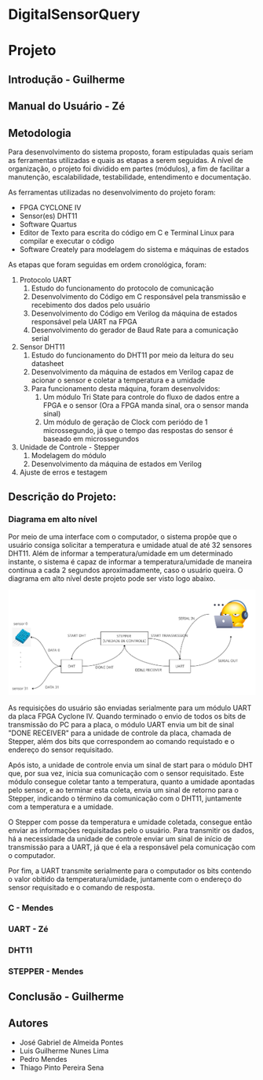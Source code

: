 # DigitalSensorQuery

# Projeto

## Introdução - Guilherme

## Manual do Usuário - Zé

## Metodologia

Para desenvolvimento do sistema proposto, foram estipuladas quais seriam as ferramentas utilizadas e quais as etapas a serem seguidas. 
A nível de organização, o projeto foi dividido em partes (módulos), a fim de facilitar a manutenção, escalabilidade, testabilidade, entendimento e documentação.

As ferramentas utilizadas no desenvolvimento do projeto foram:
   - FPGA CYCLONE IV
   - Sensor(es) DHT11
   - Software Quartus
   - Editor de Texto para escrita do código em C e Terminal Linux para compilar e executar o código
   - Software Creately para modelagem do sistema e máquinas de estados

As etapas que foram seguidas em ordem cronológica, foram:
   1. Protocolo UART
      1. Estudo do funcionamento do protocolo de comunicação
      2. Desenvolvimento do Código em C responsável pela transmissão e recebimento dos dados pelo usuário
      3. Desenvolvimento do Código em Verilog da máquina de estados responsável pela UART na FPGA
      4. Desenvolvimento do gerador de Baud Rate para a comunicação serial
   2. Sensor DHT11
      1. Estudo do funcionamento do DHT11 por meio da leitura do seu datasheet
      2. Desenvolvimento da máquina de estados em Verilog capaz de acionar o sensor e coletar a temperatura e a umidade
      3. Para funcionamento desta máquina, foram desenvolvidos:
         1. Um módulo Tri State para controle do fluxo de dados entre a FPGA e o sensor (Ora a FPGA manda sinal, ora o sensor manda sinal)
         2. Um módulo de geração de Clock com periódo de 1 microssegundo, já que o tempo das respostas do sensor é baseado em microssegundos
   3. Unidade de Controle - Stepper
      1. Modelagem do módulo
      2. Desenvolvimento da máquina de estados em Verilog
   4. Ajuste de erros e testagem
      
## Descrição do Projeto:
   ### Diagrama em alto nível
   Por meio de uma interface com o computador, o sistema propõe que o usuário consiga solicitar a temperatura e umidade atual de até 32 sensores DHT11. Além de informar a temperatura/umidade em um determinado instante, o sistema é capaz de informar a temperatura/umidade de maneira continua a cada 2 segundos aproximadamente, caso o usuário queira. O diagrama em alto nível deste projeto pode ser visto logo abaixo.
   
   ![Minha Imagem](public/img/Diagrama_alto_nivel.jpg)
   
   As requisições do usuário são enviadas serialmente para um módulo UART da placa FPGA Cyclone IV. Quando terminado o envio de todos os bits de transmissão do PC para a placa, o módulo UART envia um bit de sinal "DONE RECEIVER" para a unidade de controle da placa, chamada de Stepper, além dos bits que correspondem ao comando requistado e o endereço do sensor requisitado.  
   
   Após isto, a unidade de controle envia um sinal de start para o módulo DHT que, por sua vez, inicia sua comunicação com o sensor requisitado. Este módulo consegue coletar tanto a temperatura, quanto a umidade apontadas pelo sensor, e ao terminar esta coleta, envia um sinal de retorno para o Stepper, indicando o término da comunicação com o DHT11, juntamente com a temperatura e a umidade.  
   
   O Stepper com posse da temperatura e umidade coletada, consegue então enviar as informações requisitadas pelo o usuário. Para transmitir os dados, há a necessidade da unidade de controle enviar um sinal de início de transmissão para a UART, já que é ela a responsável pela comunicação com o computador.  
   
   Por fim, a UART transmite serialmente para o computador os bits contendo o valor obitido da temperatura/umidade, juntamente com o endereço do sensor requisitado e o comando de resposta.  
   ### C - Mendes
   ### UART - Zé
   ### DHT11
   
  
   
   ### STEPPER - Mendes

## Conclusão - Guilherme

## Autores

- José Gabriel de Almeida Pontes
- Luis Guilherme Nunes Lima
- Pedro Mendes
- Thiago Pinto Pereira Sena
